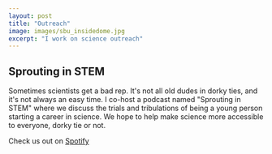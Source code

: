 ```yaml
---
layout: post
title: "Outreach"
image: images/sbu_insidedome.jpg
excerpt: "I work on science outreach"
---
```


## Sprouting in STEM

Sometimes scientists get a bad rep. It's not all old dudes in dorky ties, and it's not always an easy time. I co-host a podcast named "Sprouting in STEM" where we discuss the trials and tribulations of being a young person starting a career in science. We hope to help make science more accessible to everyone, dorky tie or not. 

Check us out on [Spotify](https://open.spotify.com/show/1YxNuzlhAEdFiCtaFMODnb?si=nbenPv7BQ6CUq_cXV6Y_0g)
